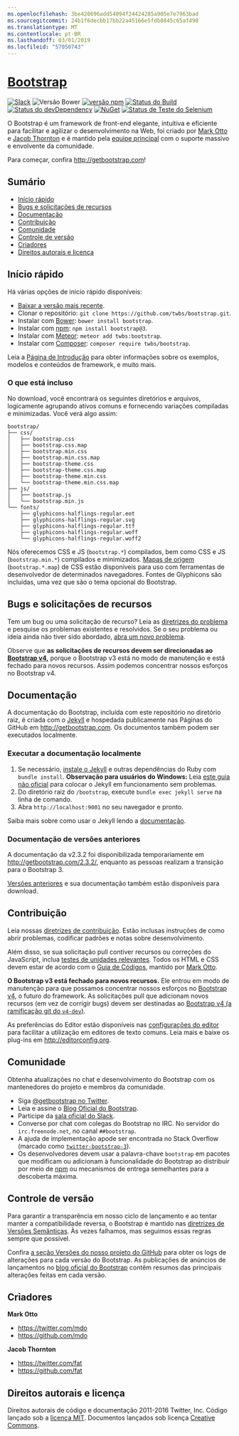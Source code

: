 ```yaml
---
ms.openlocfilehash: 3be420696add54094f24424285a905e7e7963bad
ms.sourcegitcommit: 24b1f6decbb17bb22a45166e5fdb0845c65af498
ms.translationtype: MT
ms.contentlocale: pt-BR
ms.lasthandoff: 03/01/2019
ms.locfileid: "57050743"
---
```

# <a name="bootstraphttpgetbootstrapcom"></a>[Bootstrap](http://getbootstrap.com)

[![Slack](https://bootstrap-slack.herokuapp.com/badge.svg)](https://bootstrap-slack.herokuapp.com)
![Versão Bower](https://img.shields.io/bower/v/bootstrap.svg)
[![versão npm](https://img.shields.io/npm/v/bootstrap.svg)](https://www.npmjs.com/package/bootstrap)
[![Status do Build](https://img.shields.io/travis/twbs/bootstrap/master.svg)](https://travis-ci.org/twbs/bootstrap)
[![Status do devDependency](https://img.shields.io/david/dev/twbs/bootstrap.svg)](https://david-dm.org/twbs/bootstrap#info=devDependencies)
[![NuGet](https://img.shields.io/nuget/v/bootstrap.svg)](https://www.nuget.org/packages/Bootstrap)
[![Status de Teste do Selenium](https://saucelabs.com/browser-matrix/bootstrap.svg)](https://saucelabs.com/u/bootstrap)

O Bootstrap é um framework de front-end elegante, intuitiva e eficiente para facilitar e agilizar o desenvolvimento na Web, foi criado por [Mark Otto](https://twitter.com/mdo) e [Jacob Thornton](https://twitter.com/fat) e é mantido pela [equipe principal](https://github.com/orgs/twbs/people) com o suporte massivo e envolvente da comunidade.

Para começar, confira <http://getbootstrap.com>!


## <a name="table-of-contents"></a>Sumário

* [Início rápido](#quick-start)
* [Bugs e solicitações de recursos](#bugs-and-feature-requests)
* [Documentação](#documentation)
* [Contribuição](#contributing)
* [Comunidade](#community)
* [Controle de versão](#versioning)
* [Criadores](#creators)
* [Direitos autorais e licença](#copyright-and-license)


## <a name="quick-start"></a>Início rápido

Há várias opções de início rápido disponíveis:

* [Baixar a versão mais recente](https://github.com/twbs/bootstrap/archive/v3.3.7.zip).
* Clonar o repositório: `git clone https://github.com/twbs/bootstrap.git`.
* Instalar com [Bower](http://bower.io): `bower install bootstrap`.
* Instalar com [npm](https://www.npmjs.com): `npm install bootstrap@3`.
* Instalar com [Meteor](https://www.meteor.com): `meteor add twbs:bootstrap`.
* Instalar com [Composer](https://getcomposer.org): `composer require twbs/bootstrap`.

Leia a [Página de Introdução](http://getbootstrap.com/getting-started/) para obter informações sobre os exemplos, modelos e conteúdos de framework, e muito mais.

### <a name="whats-included"></a>O que está incluso

No download, você encontrará os seguintes diretórios e arquivos, logicamente agrupando ativos comuns e fornecendo variações compiladas e minimizadas. Você verá algo assim:

```
bootstrap/
├── css/
│   ├── bootstrap.css
│   ├── bootstrap.css.map
│   ├── bootstrap.min.css
│   ├── bootstrap.min.css.map
│   ├── bootstrap-theme.css
│   ├── bootstrap-theme.css.map
│   ├── bootstrap-theme.min.css
│   └── bootstrap-theme.min.css.map
├── js/
│   ├── bootstrap.js
│   └── bootstrap.min.js
└── fonts/
    ├── glyphicons-halflings-regular.eot
    ├── glyphicons-halflings-regular.svg
    ├── glyphicons-halflings-regular.ttf
    ├── glyphicons-halflings-regular.woff
    └── glyphicons-halflings-regular.woff2
```

Nós oferecemos CSS e JS (`bootstrap.*`) compilados, bem como CSS e JS (`bootstrap.min.*`) compilados e minimizados. [Mapas de origem](https://developer.chrome.com/devtools/docs/css-preprocessors) (`bootstrap.*.map`) de CSS estão disponíveis para uso com ferramentas de desenvolvedor de determinados navegadores. Fontes de Glyphicons são incluídas, uma vez que são o tema opcional do Bootstrap.


## <a name="bugs-and-feature-requests"></a>Bugs e solicitações de recursos

Tem um bug ou uma solicitação de recurso? Leia as [diretrizes do problema](https://github.com/twbs/bootstrap/blob/master/CONTRIBUTING.md#using-the-issue-tracker) e pesquise os problemas existentes e resolvidos. Se o seu problema ou ideia ainda não tiver sido abordado, [abra um novo problema](https://github.com/twbs/bootstrap/issues/new).

Observe que **as solicitações de recursos devem ser direcionadas ao [Bootstrap v4](https://github.com/twbs/bootstrap/tree/v4-dev),** porque o Bootstrap v3 está no modo de manutenção e está fechado para novos recursos. Assim podemos concentrar nossos esforços no Bootstrap v4.


## <a name="documentation"></a>Documentação

A documentação do Bootstrap, incluída com este repositório no diretório raiz, é criada com o [Jekyll](http://jekyllrb.com) e hospedada publicamente nas Páginas do GitHub em <http://getbootstrap.com>. Os documentos também podem ser executados localmente.

### <a name="running-documentation-locally"></a>Executar a documentação localmente

1. Se necessário, [instale o Jekyll](http://jekyllrb.com/docs/installation) e outras dependências do Ruby com `bundle install`.
   **Observação para usuários do Windows:** Leia [este guia não oficial](http://jekyll-windows.juthilo.com/) para colocar o Jekyll em funcionamento sem problemas.
2. Do diretório raiz do `/bootstrap`, execute `bundle exec jekyll serve` na linha de comando.
4. Abra `http://localhost:9001` no seu navegador e pronto.

Saiba mais sobre como usar o Jekyll lendo a [documentação](http://jekyllrb.com/docs/home/).

### <a name="documentation-for-previous-releases"></a>Documentação de versões anteriores

A documentação da v2.3.2 foi disponibilizada temporariamente em <http://getbootstrap.com/2.3.2/>, enquanto as pessoas realizam a transição para o Bootstrap 3.

[Versões anteriores](https://github.com/twbs/bootstrap/releases) e sua documentação também estão disponíveis para download.


## <a name="contributing"></a>Contribuição

Leia nossas [diretrizes de contribuição](https://github.com/twbs/bootstrap/blob/master/CONTRIBUTING.md). Estão inclusas instruções de como abrir problemas, codificar padrões e notas sobre desenvolvimento.

Além disso, se sua solicitação pull contiver recursos ou correções do JavaScript, inclua [testes de unidades relevantes](https://github.com/twbs/bootstrap/tree/master/js/tests). Todos os HTML e CSS devem estar de acordo com o [Guia de Códigos](https://github.com/mdo/code-guide), mantido por [Mark Otto](https://github.com/mdo).

**O Bootstrap v3 está fechado para novos recursos.** Ele entrou em modo de manutenção para que possamos concentrar nossos esforços no [Bootstrap v4](https://github.com/twbs/bootstrap/tree/v4-dev), o futuro do framework. As solicitações pull que adicionam novos recursos (em vez de corrigir bugs) devem ser destinadas ao [Bootstrap v4 (a ramificação git do `v4-dev`)](https://github.com/twbs/bootstrap/tree/v4-dev).

As preferências do Editor estão disponíveis nas [configurações do editor](https://github.com/twbs/bootstrap/blob/master/.editorconfig) para facilitar a utilização em editores de texto comuns. Leia mais e baixe os plug-ins em <http://editorconfig.org>.


## <a name="community"></a>Comunidade

Obtenha atualizações no chat e desenvolvimento do Bootstrap com os mantenedores do projeto e membros da comunidade.

* Siga [@getbootstrap no Twitter](https://twitter.com/getbootstrap).
* Leia e assine o [Blog Oficial do Bootstrap](http://blog.getbootstrap.com).
* Participe da [sala oficial do Slack](https://bootstrap-slack.herokuapp.com).
* Converse por chat com colegas do Bootstrap no IRC. No servidor do `irc.freenode.net`, no canal `##bootstrap`.
* A ajuda de implementação apode ser encontrada no Stack Overflow (marcado como [`twitter-bootstrap-3`](https://stackoverflow.com/questions/tagged/twitter-bootstrap-3)).
* Os desenvolvedores devem usar a palavra-chave `bootstrap` em pacotes que modificam ou adicionam à funcionalidade do Bootstrap ao distribuir por meio de [npm](https://www.npmjs.com/browse/keyword/bootstrap) ou mecanismos de entrega semelhantes para a descoberta máxima.


## <a name="versioning"></a>Controle de versão

Para garantir a transparência em nosso ciclo de lançamento e ao tentar manter a compatibilidade reversa, o Bootstrap é mantido nas [diretrizes de Versões Semânticas](http://semver.org/). Às vezes falhamos, mas seguimos essas regras sempre que possível.

Confira [a seção Versões do nosso projeto do GitHub](https://github.com/twbs/bootstrap/releases) para obter os logs de alterações para cada versão do Bootstrap. As publicações de anúncios de lançamentos no [blog oficial do Bootstrap](http://blog.getbootstrap.com) contêm resumos das principais alterações feitas em cada versão.


## <a name="creators"></a>Criadores

**Mark Otto**

* <https://twitter.com/mdo>
* <https://github.com/mdo>

**Jacob Thornton**

* <https://twitter.com/fat>
* <https://github.com/fat>


## <a name="copyright-and-license"></a>Direitos autorais e licença

Direitos autorais de código e documentação 2011-2016 Twitter, Inc. Código lançado sob a [licença MIT](https://github.com/twbs/bootstrap/blob/master/LICENSE). Documentos lançados sob licença [Creative Commons](https://github.com/twbs/bootstrap/blob/master/docs/LICENSE).
